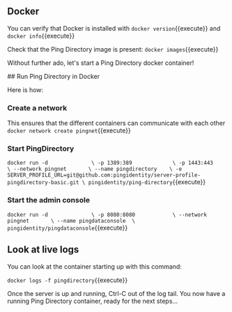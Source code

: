 ## Docker
You can verify that Docker is installed with 
`docker version`{{execute}}
and
`docker info`{{execute}}

Check that the Ping Directory image is present:
`docker images`{{execute}}

Without further ado, let's start a Ping Directory docker container!

## Run Ping Directory in Docker

Here is how:

### Create a network
This ensures that the different containers can communicate with each other
`docker network create pingnet`{{execute}}

### Start PingDirectory
`docker run -d              \
    -p 1389:389             \
    -p 1443:443             \
    --network pingnet       \
    --name pingdirectory    \
    -e SERVER_PROFILE_URL=git@github.com:pingidentity/server-profile-pingdirectory-basic.git \
    pingidentity/ping-directory`{{execute}}

### Start the admin console
`docker run -d              \
    -p 8080:8080            \
    --network pingnet       \
    --name pingdataconsole  \
    pingidentity/pingdataconsole`{{execute}}

## Look at live logs
You can look at the container starting up with this command:

`docker logs -f pingdirectory`{{execute}}

Once the server is up and running, Ctrl-C out of the log tail.
You now have a running Ping Directory container, ready for the next steps...
